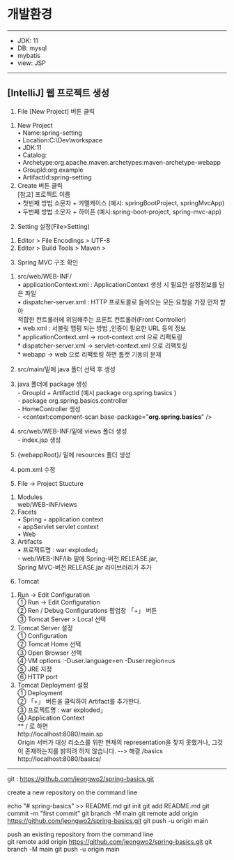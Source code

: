 # 개발환경  

--- 

* JDK: 11  
* DB: mysql  
* mybatis  
* view: JSP

---
## [IntelliJ] 웹 프로젝트 생성
1. File [New Project] 버튼 클릭
  1) New Project  
  	• Name:spring-setting  
	• Location:C:\Dev\workspace  
	• JDK:11  
	• Catalog:  
	• Archetype:org.apache.maven.archetypes:maven-archetype-webapp  
	• GroupId:org.example  
	• ArtifactId:spring-setting  
  2) Create 버튼 클릭  
   [참고] 프로젝트 이름  
   • 첫번째 방법 소문자 + 카멜케이스 (예시: springBootProject, springMvcApp)  
   • 두번째 방법 소문자 + 하이픈 (예시:spring-boot-project, spring-mvc-app)  

2. Setting 설정(File>Setting)  
1) Editor > File Encodings > UTF-8  
2) Editor > Build Tools > Maven >  

3. Spring MVC 구조 확인  

  1) src/web/WEB-INF/  
   • applicationContext.xml :	ApplicationContext 생성 시 필요한 설정정보를 담은 파일    
   • dispatcher-server.xml : HTTP 프로토콜로 들어오는 모든 요청을 가장 먼저 받아  
     적합한 컨트롤러에 위임해주는 프론트 컨트롤러(Front Controller)  
   • web.xml :	서블릿 맵핑 되는 방법 ,인증이 필요한 URL 등의 정보  
    * applicationContext.xml → root-context.xml  으로 리팩토링  
    * dispatcher-server.xml → servlet-context.xml 으로 리팩토링  
    * webapp → web 으로 리팩토링 하면 톰캣 기동의 문제 

  2) src/main/밑에 java 폴더 선택 후 생성  
  3) java 폴더에 package 생성    
    - GroupId + ArtifactId (예시 package org.spring.basics )  
    - package org.spring.basics.controller   
    - HomeController 생성  
    - <context:component-scan base-package="**org.spring.basics**" />  
  4) src/web/WEB-INF/밑에 views 폴더 생성  
    - index.jsp 생성  
  5) {webappRoot}/ 밑에 resources 폴더 생성   
    <resources mapping="/resources/**" location="/resources/"/>   

4. pom.xml 수정  

5. File → Project Stucture  
  1) Modules  
     web/WEB-INF/views  
  2) Facets  
     • Spring
       ◦ application context  
       ◦ appServlet servlet context  
     • Web  
  2) Artifacts  
   • 프로젝트명 : war exploded」  
    - web/WEB-INF/lib 밑에 Spring-버전.RELEASE.jar,   
      Spring MVC-버전.RELEASE.jar 라이브러리가 추가  

6. Tomcat  
1) Run → Edit Configuration  
   ① Run → Edit Configuration  
   ② Ren / Debug Configurations 팝업창 「+」 버튼  
   ③ Tomcat Server > Local 선택  
2) Tomcat Server 설정  
   ① Configuration  
   ② Tomcat Home 선택  
   ③ Open Browser 선택  
   ④ VM options :-Duser.language=en -Duser.region=us  
   ⑤ JRE 지정  
   ⑥ HTTP port  
3) Tomcat Deployment 설정  
   ① Deployment  
   ② 「+」 버튼을 클릭하여 Artifact를 추가한다.  
   ③ 프로젝트명 : war exploded」  
   ④ Application Context  
** / 로 하면  
   http://localhost:8080/main.sp  
   Origin 서버가 대상 리소스를 위한 현재의 representation을 찾지 못했거나, 그것이 존재하는지를 밝히려 하지 않습니다.
--> 해결
   /basics
   http://localhost:8080/basics/

---
 git : https://github.com/jeongwo2/spring-basics.git

create a new repository on the command line  

echo "# spring-basics" >> README.md
git init
git add README.md
git commit -m "first commit"
git branch -M main
git remote add origin https://github.com/jeongwo2/spring-basics.git
git push -u origin main

push an existing repository from the command line  
git remote add origin https://github.com/jeongwo2/spring-basics.git
git branch -M main
git push -u origin main  
